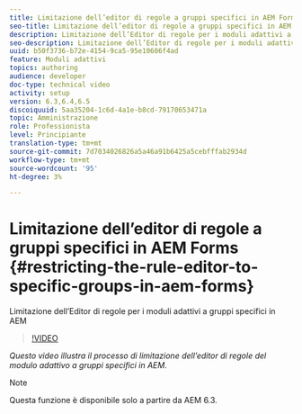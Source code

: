 ```yaml
---
title: Limitazione dell’editor di regole a gruppi specifici in AEM Forms
seo-title: Limitazione dell’editor di regole a gruppi specifici in AEM Forms
description: Limitazione dell’Editor di regole per i moduli adattivi a gruppi specifici in AEM
seo-description: Limitazione dell’Editor di regole per i moduli adattivi a gruppi specifici in AEM
uuid: b50f3736-b72e-4154-9ca5-95e10606f4ad
feature: Moduli adattivi
topics: authoring
audience: developer
doc-type: technical video
activity: setup
version: 6.3,6.4,6.5
discoiquuid: 5aa35204-1c6d-4a1e-b8cd-79170653471a
topic: Amministrazione
role: Professionista
level: Principiante
translation-type: tm+mt
source-git-commit: 7d7034026826a5a46a91b6425a5cebfffab2934d
workflow-type: tm+mt
source-wordcount: '95'
ht-degree: 3%

---
```



# Limitazione dell’editor di regole a gruppi specifici in AEM Forms {#restricting-the-rule-editor-to-specific-groups-in-aem-forms}

Limitazione dell’Editor di regole per i moduli adattivi a gruppi specifici in AEM

>[!VIDEO](https://video.tv.adobe.com/v/19470?quality=9&learn=on)

*Questo video illustra il processo di limitazione dell’editor di regole del modulo adattivo a gruppi specifici in AEM.*

>[!NOTE]
>
>Questa funzione è disponibile solo a partire da AEM 6.3.

